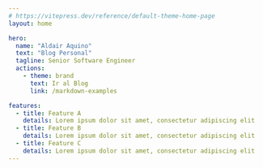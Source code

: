 ```yaml
---
# https://vitepress.dev/reference/default-theme-home-page
layout: home

hero:
  name: "Aldair Aquino"
  text: "Blog Personal"
  tagline: Senior Software Engineer
  actions:
    - theme: brand
      text: Ir al Blog
      link: /markdown-examples

features:
  - title: Feature A
    details: Lorem ipsum dolor sit amet, consectetur adipiscing elit
  - title: Feature B
    details: Lorem ipsum dolor sit amet, consectetur adipiscing elit
  - title: Feature C
    details: Lorem ipsum dolor sit amet, consectetur adipiscing elit
---
```


